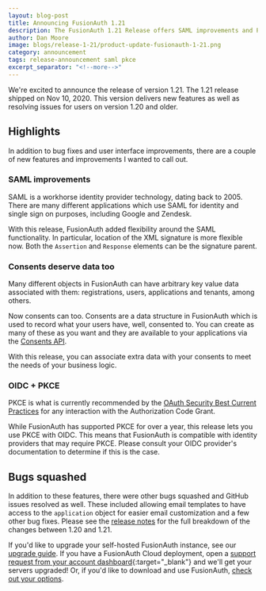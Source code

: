 ```yaml
---
layout: blog-post
title: Announcing FusionAuth 1.21
description: The FusionAuth 1.21 Release offers SAML improvements and PKCE support for OIDC
author: Dan Moore
image: blogs/release-1-21/product-update-fusionauth-1-21.png
category: announcement
tags: release-announcement saml pkce
excerpt_separator: "<!--more-->"
---
```


We're excited to announce the release of version 1.21. The 1.21 release shipped on Nov 10, 2020. This version delivers new features as well as resolving issues for users on version 1.20 and older.

<!--more-->

## Highlights

In addition to bug fixes and user interface improvements, there are a couple of new features and improvements I wanted to call out.

### SAML improvements

SAML is a workhorse identity provider technology, dating back to 2005. There are many different applications which use SAML for identity and single sign on purposes, including Google and Zendesk.

With this release, FusionAuth added flexibility around the SAML functionality. In particular, location of the XML signature is more flexible now. Both the `Assertion` and `Response` elements can be the signature parent.

### Consents deserve data too

Many different objects in FusionAuth can have arbitrary key value data associated with them: registrations, users, applications and tenants, among others.

Now consents can too. Consents are a data structure in FusionAuth which is used to record what your users have, well, consented to. You can create as many of these as you want and they are available to your applications via the [Consents API](/docs/v1/tech/apis/consents). 

With this release, you can associate extra data with your consents to meet the needs of your business logic.

### OIDC + PKCE

PKCE is what is currently recommended by the [OAuth Security Best Current Practices](https://tools.ietf.org/html/draft-ietf-oauth-security-topics-09) for any interaction with the Authorization Code Grant.

While FusionAuth has supported PKCE for over a year, this release lets you use PKCE with OIDC. This means that FusionAuth is compatible with identity providers that may require PKCE. Please consult your OIDC provider's documentation to determine if this is the case.

## Bugs squashed

In addition to these features, there were other bugs squashed and GitHub issues resolved as well. These included allowing email templates to have access to the `application` object for easier email customization and a few other bug fixes. Please see the [release notes](/docs/v1/tech/release-notes) for the full breakdown of the changes between 1.20 and 1.21. 

If you'd like to upgrade your self-hosted FusionAuth instance, see our [upgrade guide](/docs/v1/tech/admin-guide/upgrade). If you have a FusionAuth Cloud deployment, open a [support request from your account dashboard](https://account.fusionauth.io){:target="_blank"} and we'll get your servers upgraded! Or, if you'd like to download and use FusionAuth, [check out your options](/pricing).
